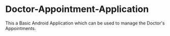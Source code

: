 # Doctor-Appointment-Application

This a Basic Android Application which can be used to manage the Doctor's Appointments.
